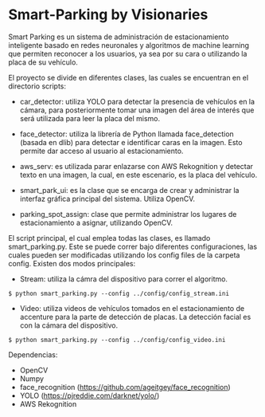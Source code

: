 # Smart-Parking by Visionaries

Smart Parking es un sistema de administración de estacionamiento inteligente basado en redes neuronales y algoritmos de machine learning que permiten reconocer a los usuarios, ya sea por su cara o utilizando la placa de su vehículo.

El proyecto se divide en diferentes clases, las cuales se encuentran en el directorio scripts:

- car_detector: utiliza YOLO para detectar la presencia de vehículos en la cámara, para posteriormente tomar una imagen del área de interés que será utilizada para leer la placa del mismo.

- face_detector: utiliza la librería de Python llamada face_detection (basada en dlib) para detectar e identificar caras en la imagen. Esto permite dar acceso al usuario al estacionamiento.

- aws_serv: es utilizada parar enlazarse con AWS Rekognition y detectar texto en una imagen, la cual, en este escenario, es la placa del vehículo.

- smart_park_ui: es la clase que se encarga de crear y administrar la interfaz gráfica principal del sistema. Utiliza OpenCV.

- parking_spot_assign: clase que permite administrar los lugares de estacionamiento a asignar, utilizando OpenCV. 

El script principal, el cual emplea todas las clases, es llamado smart_parking.py. Este se puede correr bajo diferentes configuraciones, las cuales pueden ser modificadas utilizando los config files de la carpeta config. Existen dos modos principales:

- Stream: utiliza la cámra del dispositivo para correr el algoritmo. 

 `$ python smart_parking.py --config ../config/config_stream.ini`

- Video: utiliza videos de vehículos tomados en el estacionamiento de accenture para la parte de detección de placas. La detección facial es con la cámara del dispositivo.

 `$ python smart_parking.py --config ../config/config_video.ini`


Dependencias:

- OpenCV
- Numpy
- face_recognition (https://github.com/ageitgey/face_recognition)
- YOLO (https://pjreddie.com/darknet/yolo/)
- AWS Rekognition

